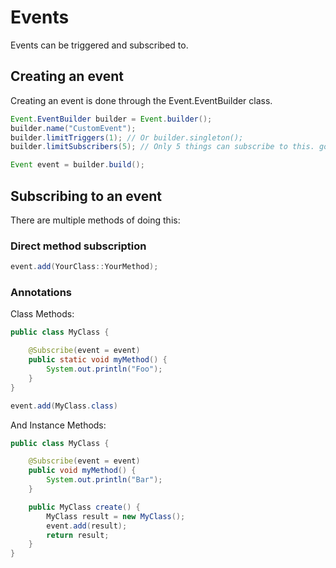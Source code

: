 # Events

Events can be triggered and subscribed to.

## Creating an event

Creating an event is done through the Event.EventBuilder class.

```java
Event.EventBuilder builder = Event.builder();
builder.name("CustomEvent");
builder.limitTriggers(1); // Or builder.singleton();
builder.limitSubscribers(5); // Only 5 things can subscribe to this. good for security.

Event event = builder.build();
```

## Subscribing to an event

There are multiple methods of doing this:

### Direct method subscription

```java
event.add(YourClass::YourMethod);
```

### Annotations

Class Methods:

```java
public class MyClass {

    @Subscribe(event = event)
    public static void myMethod() {
        System.out.println("Foo");
    }
}

event.add(MyClass.class)
```

And Instance Methods:

```java
public class MyClass {

    @Subscribe(event = event)
    public void myMethod() {
        System.out.println("Bar");
    }

    public MyClass create() {
        MyClass result = new MyClass();
        event.add(result);
        return result;
    }
}
```
